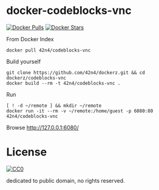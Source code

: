 docker-codeblocks-vnc
=========================

[![Docker Pulls](https://img.shields.io/docker/pulls/42n4/codeblocks-vnc.svg)](https://hub.docker.com/r/42n4/codeblocks-vnc/)
[![Docker Stars](https://img.shields.io/docker/stars/42n4/codeblocks-vnc.svg)](https://hub.docker.com/r/42n4/codeblocks-vnc/)

From Docker Index
```
docker pull 42n4/codeblocks-vnc
```

Build yourself
```
git clone https://github.com/42n4/dockerz.git && cd dockerz/codeblocks-vnc
docker build --rm -t 42n4/codeblocks-vnc .
```

Run
```
[ ! -d ~/remote ] && mkdir ~/remote
docker run -it --rm -v ~/remote:/home/guest -p 6080:80 42n4/codeblocks-vnc
```

Browse http://127.0.0.1:6080/

[//]: # (<img src="https://raw.github.com/42n4/docker-ubuntu-vnc-desktop/master/screenshots/lxde.png" width=400/>)


License
==================

[![CC0](http://i.creativecommons.org/p/zero/1.0/88x31.png "CC0")](http://creativecommons.org/publicdomain/zero/1.0/deed)

dedicated to public domain, no rights reserved.

